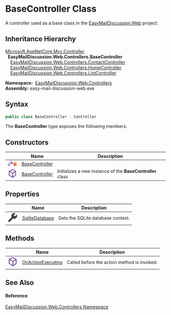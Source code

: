 BaseController Class
====================
A controller used as a base class in the [EasyMailDiscussion.Web][1] project.


Inheritance Hierarchy
---------------------
[Microsoft.AspNetCore.Mvc.Controller][2]  
  **EasyMailDiscussion.Web.Controllers.BaseController**  
    [EasyMailDiscussion.Web.Controllers.ContactController][3]  
    [EasyMailDiscussion.Web.Controllers.HomeController][4]  
    [EasyMailDiscussion.Web.Controllers.ListController][5]  

  **Namespace:**  [EasyMailDiscussion.Web.Controllers][6]  
  **Assembly:** easy-mail-discussion-web.exe

Syntax
------

```csharp
public class BaseController : Controller
```

The **BaseController** type exposes the following members.


Constructors
------------

|                                   | Name                | Description                                                |
| --------------------------------- | ------------------- | ---------------------------------------------------------- |
| ![Private method]![Static member] | [BaseController][7] |                                                            |
| ![Public method]                  | [BaseController][8] | Initializes a new instance of the **BaseController** class |


Properties
----------

|                    | Name                | Description                       |
| ------------------ | ------------------- | --------------------------------- |
| ![Public property] | [SqliteDatabase][9] | Gets the SQLite database context. |


Methods
-------

|                  | Name                    | Description                                 |
| ---------------- | ----------------------- | ------------------------------------------- |
| ![Public method] | [OnActionExecuting][10] | Called before the action method is invoked. |


See Also
--------

#### Reference
[EasyMailDiscussion.Web.Controllers Namespace][6]  

[1]: ../../EasyMailDiscussion.Web/README.md
[2]: https://docs.microsoft.com/dotnet/api/microsoft.aspnetcore.mvc.controller
[3]: ../ContactController/README.md
[4]: ../HomeController/README.md
[5]: ../ListController/README.md
[6]: ../README.md
[7]: _cctor.md
[8]: _ctor.md
[9]: SqliteDatabase.md
[10]: OnActionExecuting.md
[Private method]: ../../icons/privmethod.gif "Private method"
[Static member]: ../../icons/static.gif "Static member"
[Public method]: ../../icons/pubmethod.svg "Public method"
[Public property]: ../../icons/pubproperty.svg "Public property"